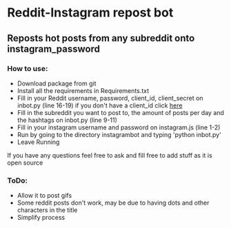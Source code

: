 # Reddit-Instagram repost bot

## Reposts hot posts from any subreddit onto instagram_password

### How to use:
* Download package from git
* Install all the requirements in Requirements.txt
* Fill in your Reddit username, password, client_id, client_secret on inbot.py (line 16-19) if you don't have a client_id click [here](https://ssl.reddit.com/prefs/apps/ "Set up bot")
* Fill in the subreddit you want to post to, the amount of posts per day and the hashtags on inbot.py (line 9-11)
* Fill in your instagram username and password on instagram.js (line 1-2)
* Run by going to the directory instagrambot and typing 'python inbot.py'
* Leave Running


If you have any questions feel free to ask and fill free to add stuff as it is open source

### ToDo:
* Allow it to post gifs
* Some reddit posts don't work, may be due to having dots and other characters in the title
* Simplify process
